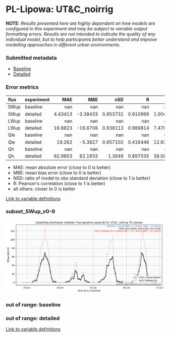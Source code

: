 # PL-Lipowa: UT&C_noirrig

**NOTE:** *Results presented here are highly dependent on how models are configured in this experiment and may be subject to variable output formatting errors. Results are not intended to indicate the quality of any individual model, but to help participants better understand and improve modelling approaches in different urban environments.*

### Submitted metadata

- [Baseline](UT&C_noirrig_PL-Lipowa_baseline_attrs.md)
- [Detailed](UT&C_noirrig_PL-Lipowa_detailed_attrs.md)

### Error metrics

| flux   | experiment   |       MAE |       MBE |        nSD |          R |       5th |       95th |      RMSE |      cRMSE |      AMBE |       1-nSD |         1-R |   nSkewness |   nKurtosis |    Overlap |
|:-------|:-------------|----------:|----------:|-----------:|-----------:|----------:|-----------:|----------:|-----------:|----------:|------------:|------------:|------------:|------------:|-----------:|
| SWup   | baseline     | nan       | nan       | nan        | nan        | nan       | nan        | nan       | nan        | nan       | nan         | nan         | nan         |   nan       | nan        |
| SWup   | detailed     |   4.43413 |  -3.38433 |   0.953731 |   0.910969 |   1.00408 |   0.817733 |   9.10457 |   0.414686 |   3.38433 |   0.0462705 |   0.0890312 |   0.0210353 |     1.65635 |   0.127721 |
| LWup   | baseline     | nan       | nan       | nan        | nan        | nan       | nan        | nan       | nan        | nan       | nan         | nan         | nan         |   nan       | nan        |
| LWup   | detailed     |  16.8823  | -16.6708  |   0.938113 |   0.989814 |   7.47083 |  17.2413   |  18.9515  |   0.151464 |  16.6708  |   0.0618902 |   0.010186  |   0.503435  |     1.42111 |   0.127319 |
| Qle    | baseline     | nan       | nan       | nan        | nan        | nan       | nan        | nan       | nan        | nan       | nan         | nan         | nan         |   nan       | nan        |
| Qle    | detailed     |  19.262   |  -5.3827  |   0.657102 |   0.416446 |  12.9345  |  26.9796   |  31.0553  |   0.940472 |   5.3827  |   0.342898  |   0.583554  |   1.14077   |     2.44933 |   0.268858 |
| Qh     | baseline     | nan       | nan       | nan        | nan        | nan       | nan        | nan       | nan        | nan       | nan         | nan         | nan         |   nan       | nan        |
| Qh     | detailed     |  62.9803  |  62.1933  |   1.3649   |   0.897035 |  38.0839  | 119.983    |  75.7114  |   0.643603 |  62.1933  |   0.364899  |   0.102965  |   0.199606  |     0.56042 |   0.494867 |

 - MAE: mean absolute error (close to 0 is better)
 - MBE: mean bias error (close to 0 is better)
 - NSD: ratio of model to obs standard deviation (close to 1 is better)
 - R: Pearson's correlation (close to 1 is better)
 - all others: closer to 0 is better

[Link to variable definitions](../modelattrs/variable_definitions.md)

### <a name="subset_swup_v0-9"></a>subset_SWup_v0-9
[![UT&C_noirrig_PL-Lipowa_subset_SWup_v0-9.png](UT&C_noirrig_PL-Lipowa_subset_SWup_v0-9.png)](UT&C_noirrig_PL-Lipowa_subset_SWup_v0-9.png)

### out of range: baseline


### out of range: detailed



[Link to variable definitions](../modelattrs/variable_definitions.md)

